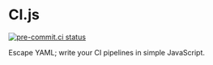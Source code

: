# CI.js

[![pre-commit.ci status](https://results.pre-commit.ci/badge/github/pxeger/cijs/main.svg)](https://results.pre-commit.ci/latest/github/pxeger/cijs/main)

Escape YAML; write your CI pipelines in simple JavaScript.
